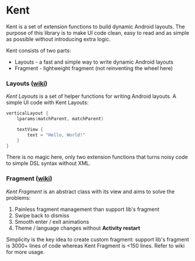 # Kent
Kent is a set of extension functions to build dynamic Android layouts. The purpose of this library is to make UI code clean, easy to read and as simple as possible without introducing extra logic.  

Kent consists of two parts:  
  * Layouts - a fast and simple way to write dynamic Android layouts  
  * Fragment - lightweight fragment (not reinventing the wheel here)

### Layouts ([wiki](https://github.com/AbduazizKayumov/Kent/wiki))

*Kent Layouts* is a set of helper functions for writing Android layouts. A simple UI code with Kent Layouts:
```kotlin      
verticalLayout {
    lparams(matchParent, matchParent)

    textView {
        text = "Hello, World!"
    }
}
```
There is no magic here, only two extension functions that turns noisy code to simple DSL syntax without XML.

### Fragment ([wiki](https://github.com/AbduazizKayumov/Kent/wiki))
*Kent Fragment* is an abstract class with its view and aims to solve the problems:  
1. Painless fragment management than support lib's fragment
2. Swipe back to dismiss
3. Smooth enter / exit animations
4. Theme / language changes without ****Activity restart****  

Simplicity is the key idea to create custom fragment: support lib's fragment is 3000+ lines of code whereas Kent Fragment is <150 lines. Refer to wiki for more usage.
